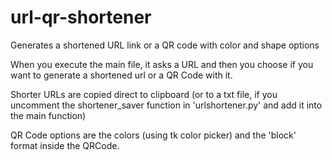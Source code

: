 # url-qr-shortener
Generates a shortened URL link or a QR code with color and shape options

When you execute the main file, it asks a URL and then you choose if you want to generate a shortened url or a QR Code with it.

Shorter URLs are copied direct to clipboard (or to a txt file, if you uncomment the shortener_saver function in 'urlshortener.py' and add it into the main function)

QR Code options are the colors (using tk color picker) and the 'block' format inside the QRCode.
